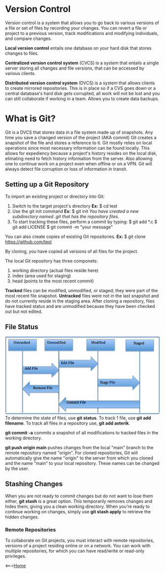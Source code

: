 # Version Control

Version control is a system that allows you to go back to various versions of a file or set of files by recording your changes. You can revert a file or project to a previous version, track modifications and modifying individuals, and compare changes. 

**Local version control** entails one database on your hard disk that stores changes to files.

**Centralized version control system** (CVCS) is a system that entails a single server storing all changes and file versions, that can be accessed by various clients.

**Distributed version control system** (DVCS) is a system that allows clients to create mirrored repositories. This is in place so if a CVS goes down or a central database's hard disk gets corrupted, all work will not be lost and you can still collaborate if working in a team. Allows you to create data backups.

# What is Git?

Git is a DVCS that stores data in a file system made up of snapshots. Any time you save a changed version of the project (AKA commit) Git creates a snapshot of the file and stores a reference to it. Git mostly relies on local operations since most necessary information can be found locally. This allows for expediency because a project's history resides on the local disk, elimating need to fetch history information from the server. Also allowing one to continue work on a project even when offline or on a VPN. Git will always detect file corruption or loss of information in transit.

## Setting up a Git Repository

To import an existing project or directory into Git:
1. Switch to the target project's directory
**Ex:** $ cd test
2. Use the git init command
**Ex:** $ git init
_You have created a new subdirectory named .git that has the repository files._
3. To start tracking these files, perform a commit by typing:
$ git add *.c
$ git add LICENSE
$ git commit -m "your message"

You can also create copies of existing Git repositories.
**Ex:** $ git clone https://github.com/test

By cloning, you have copied all versions of all files for the project.

The local Git repository has three componets:
1. working directory (actual files reside here)
2. index (area used for staging)
3. head (points to the most recent commit)

**Tracked** files can be modified, unmodified, or staged; they were part of the most recent file snapshot.
**Untracked** files were not in the last snapshot and do not currently reside in the staging area. After cloning a repository, files have tracked status and are unmodified because they have been checked out but not edited.
## File Status

![](https://github.com/connorrrrrrr/reading-notes/blob/main/lifecycleoffilestatus.png)
To determine the state of files, use **git status**. To track 1 file, use **git add filename**. To track all files in a repository use, **git add asterik**.

**git commit -a** commits a snapshot of all modifications to tracked files in the working directory.

**git push origin main** pushes changes from the local "main" branch to the remote repository named "origin". For cloned repositories, Git will automatically give the name "origin" to the server from which you cloned and the name "main" to your local repository. These names can be changed by the user.

## Stashing Changes

When you are not ready to commit changes but do not want to lose them either, **git stash** is a great option. This temporarily removes changes and hides them, giving you a clean working directory. When you're ready to continue working on changes, simply use **git stash apply** to retrieve the hidden changes.
### Remote Repositories

To collaborate on Git projects, you must interact with remote repositories, versions of a project residing online or on a network. You can work with multiple repositories, for which you can have read/write or read-only privileges.

<===[Home](README.md)